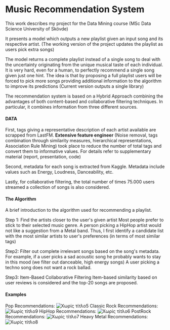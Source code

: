 # Music Recommendation System

This work describes my project for the Data Mining course (MSc Data Science University of Skövde)

It presents a model which outputs a new playlist given an input song and its respective artist.
(The working version of the project updates the playlist as users pick extra songs)

The model returns a complete playlist instead of a single song to deal with the uncertainty originating from the unique musical taste of each individual.
It is very hard, even for a human, to perfectly recommend a single song given just one hint.
The idea is that by proposing a full playlist users will be forced to pick more songs providing additional information to the algorithm to improve its predictions
(Current version outputs a single library)

The recommendation system is based on a Hybrid Approach combining the advantages of both content-based and collaborative filtering techniques.
In particular, it combines information from three different sources.


#### DATA
First, tags giving a representative description of each artist available are scrapped from LastFM.
**Extensive feature engineer** (Noise removal, tags combination through similarity measures, hierarchical representations, Association Rule Mining) took place to reduce the number of total tags and convert them to informative values.
For details refer to supplementary material (report, presentation, code)

Second, metadata for each song is extracted from Kaggle. Metadata include values such as Energy, Loudness, Danceability, etc.

Lastly, for collaborative filtering, the total number of times 75.000 users streamed a collection of songs is also considered.

#### The Algorithm

A brief introduction to the algorithm used for recommending a playlist.

Step 1: Find the artists closer to the user's given artist
Most people prefer to stick to their selected music genre. A person picking a HipHop artist would not like a suggestion from a Metal band.
Thus, I first identify a candidate list with the most similar artists to user's preferences (in terms of most similar tags)

Step2: Filter out complete irrelevant songs based on the song's metadata.
For example, if a user picks a sad acoustic song he probably wants to stay in this mood (we filter out danceable, high energy songs)
A user picking a techno song does not want a rock ballad.

Step3: Item-Based Collaborative Filtering
Item-based similarity based on user reviews is considered and the top-20 songs are proposed.

#### Examples

Pop Recommendations:
![Χωρίς τίτλο5](https://user-images.githubusercontent.com/70523417/91743103-f894be80-ebbf-11ea-8040-c60e3536a745.png)
Classic Rock Recommendations:
![Χωρίς τίτλο9](https://user-images.githubusercontent.com/70523417/91743371-60e3a000-ebc0-11ea-9131-50a7fa4f4c98.png)
HipHop Recommendations:
![Χωρίς τίτλο6](https://user-images.githubusercontent.com/70523417/91743375-617c3680-ebc0-11ea-8bb3-1a91c382db14.png)
PostRock Recommendations:
![Χωρίς τίτλο7](https://user-images.githubusercontent.com/70523417/91743381-62ad6380-ebc0-11ea-9745-7def78c3bc8a.png)
Heavy Metal Recommendations:
![Χωρίς τίτλο8](https://user-images.githubusercontent.com/70523417/91743367-5fb27300-ebc0-11ea-8d24-8e6a80cd9592.png)


